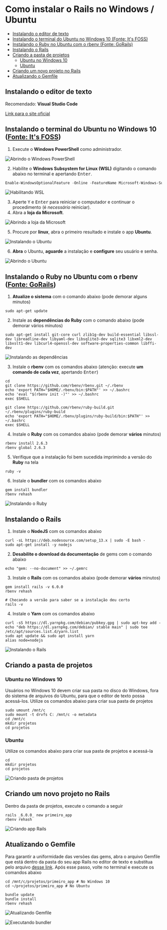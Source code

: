 # Como instalar o Rails no Windows / Ubuntu

- [Instalando o editor de texto](#instalando-o-editor-de-texto)
- [Instalando o terminal do Ubuntu no Windows 10 (Fonte: It's FOSS)](#instalando-o-terminal-do-ubuntu-no-windows-10-fonte-its-foss)
- [Instalando o Ruby no Ubuntu com o rbenv (Fonte: GoRails)](#instalando-o-ruby-no-ubuntu-com-o-rbenv-fonte-gorails)
- [Instalando o Rails](#instalando-o-rails)
- [Criando a pasta de projetos](#criando-a-pasta-de-projetos)
  - [Ubuntu no Windows 10](#ubuntu-no-windows-10)
  - [Ubuntu](#ubuntu)
- [Criando um novo projeto no Rails](#criando-um-novo-projeto-no-rails)
- [Atualizando o Gemfile](#atualizando-o-gemfile)

## Instalando o editor de texto

Recomendado: **Visual Studio Code**

[Link para o site oficial](https://code.visualstudio.com/)

## Instalando o terminal do Ubuntu no Windows 10 ([Fonte: It's FOSS](https://itsfoss.com/install-bash-on-windows/))

1. Execute o **Windows PowerShell** como administrador.

![Abrindo o Windows PowerShell](abrir_powershell.gif)

2. Habilite o **Windows Subsystem for Linux (WSL)** digitando o comando abaixo no terminal e apertando <kbd>Enter</kbd>.

```powershell
Enable-WindowsOptionalFeature -Online -FeatureName Microsoft-Windows-Subsystem-Linux
```
![Habilitando WSL](habilitar_wsl.gif)

3. Aperte <kbd>Y</kbd> e <kbd>Enter</kbd> para reiniciar o computador e continuar o procedimento (é *necessário* reiniciar).
4. Abra a **loja da Microsoft**.

![Abrindo a loja da Microsoft](abrir_microsoft_store.gif)

5. Procure por **linux**, abra o primeiro resultado e instale o app **Ubuntu**.

![Instalando o Ubuntu](instalar_ubuntu.gif)

6. **Abra** o Ubuntu, **aguarde** a instalação e **configure** seu usuário e senha.

![Abrindo o Ubuntu](abrir_ubuntu.gif)

## Instalando o Ruby no Ubuntu com o rbenv ([Fonte: GoRails](https://gorails.com/setup/windows/10))

1. **Atualize o sistema** com o comando abaixo (pode demorar alguns minutos)

```shell
sudo apt-get update
```

2. Instale as **dependências do Ruby** com o comando abaixo (pode demorar vários minutos)

```shell
sudo apt-get install git-core curl zlib1g-dev build-essential libssl-dev libreadline-dev libyaml-dev libsqlite3-dev sqlite3 libxml2-dev libxslt1-dev libcurl4-openssl-dev software-properties-common libffi-dev
```

![Instalando as dependências](instalar_dependencias.gif)

3. Instale o **rbenv** com os comandos abaixo (atenção: execute **um comando de cada vez**, apertando <kbd>Enter</kbd>)

```shell
cd
git clone https://github.com/rbenv/rbenv.git ~/.rbenv
echo 'export PATH="$HOME/.rbenv/bin:$PATH"' >> ~/.bashrc
echo 'eval "$(rbenv init -)"' >> ~/.bashrc
exec $SHELL

git clone https://github.com/rbenv/ruby-build.git ~/.rbenv/plugins/ruby-build
echo 'export PATH="$HOME/.rbenv/plugins/ruby-build/bin:$PATH"' >> ~/.bashrc
exec $SHELL
```

4. Instale o **Ruby** com os comandos abaixo (pode demorar **vários** minutos)

```shell
rbenv install 2.6.3
rbenv global 2.6.3
```

5. Verifique que a instalação foi bem sucedida imprimindo a versão do **Ruby** na tela

```shell
ruby -v
```

6. Instale o **bundler** com os comandos abaixo

```shell
gem install bundler
rbenv rehash
```

![Instalando o Ruby](instalar_ruby.gif)

## Instalando o Rails

1. Instale o **NodeJS** com os comandos abaixo

```shell
curl -sL https://deb.nodesource.com/setup_13.x | sudo -E bash -
sudo apt-get install -y nodejs
```

2. **Desabilite o download da documentação** de gems com o comando abaixo

```shell
echo "gem: --no-document" >> ~/.gemrc
```

3. Instale o **Rails** com os comandos abaixo (pode demorar **vários** minutos)

```shell
gem install rails -v 6.0.0
rbenv rehash

# Checando a versão para saber se a instalação deu certo
rails -v
```

4. Instale o **Yarn** com os comandos abaixo

```shell
curl -sS https://dl.yarnpkg.com/debian/pubkey.gpg | sudo apt-key add -
echo "deb https://dl.yarnpkg.com/debian/ stable main" | sudo tee /etc/apt/sources.list.d/yarn.list
sudo apt update && sudo apt install yarn
alias node=nodejs
```

![Instalando o Rails](instalar_rails.gif)

## Criando a pasta de projetos

### Ubuntu no Windows 10

Usuários no Windows 10 devem criar sua pasta no disco do Windows, fora do sistema de arquivos do Ubuntu, para que o editor de texto possa acessá-los. Utilize os comandos abaixo para criar sua pasta de projetos

```shell
sudo umount /mnt/c
sudo mount -t drvfs C: /mnt/c -o metadata
cd /mnt/c
mkdir projetos
cd projetos
```

### Ubuntu

Utilize os comandos abaixo para criar sua pasta de projetos e acessá-la

```shell
cd
mkdir projetos
cd projetos
```

![Criando pasta de projetos](criar_pasta_projetos.gif)

## Criando um novo projeto no Rails

Dentro da pasta de projetos, execute o comando a seguir

```shell
rails _6.0.0_ new primeiro_app
rbenv rehash
```

![Criando app Rails](criar_app.gif)

## Atualizando o Gemfile

Para garantir a uniformidade das versões das gems, abra o arquivo Gemfile que está dentro da pasta do seu app Rails no editor de texto e substitua pelo arquivo [desse link](https://raw.githubusercontent.com/mhartl/rails_tutorial_6th_edition_gemfiles/master/hello_app/Gemfile). Após esse passo, volte no terminal e execute os comandos abaixo

```shell
cd /mnt/c/projetos/primeiro_app # No Windows 10
cd ~/projetos/primeiro_app # No Ubuntu

bundle update
bundle install
rbenv rehash
```

![Atualizando Gemfile](atualizar_gemfile.gif)

![Executando bundler](executar_bundler.gif)

